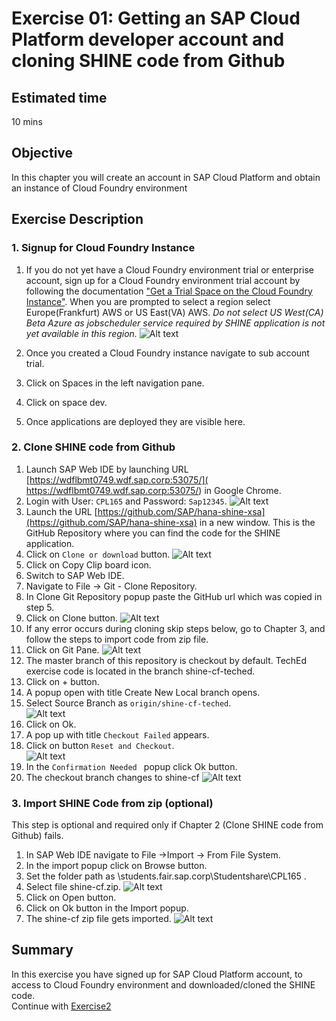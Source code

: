 Exercise 01: Getting an SAP Cloud Platform developer account and cloning SHINE code from Github
===============
## Estimated time

10 mins

## Objective
In this chapter you will create an account in SAP Cloud Platform and obtain an instance of Cloud Foundry environment


## Exercise Description
### 1. Signup for Cloud Foundry Instance
1. If you do not yet have a Cloud Foundry environment trial or enterprise account, sign up for a Cloud Foundry environment trial account by following the documentation ["Get a Trial Space on the Cloud Foundry Instance"](https://help.sap.com/viewer/65de2977205c403bbc107264b8eccf4b/Cloud/en-US/76e79d62fa0149d5aa7b0698c9a33687.html).
When you are prompted to select a region select Europe(Frankfurt) AWS or US East(VA) AWS. 
*Do not select US West(CA) Beta Azure as jobscheduler service required by SHINE application is not yet available in this region.*
![Alt text](./images/Region.jpg "Region")

2. Once you created a Cloud Foundry instance navigate to sub account trial. 
3. Click on Spaces in the left navigation pane.
4. Click on space dev. 
5. Once applications are deployed they are visible here.

### 2. Clone SHINE code from Github
1.  Launch SAP Web IDE by launching URL [https://wdflbmt0749.wdf.sap.corp:53075/]( https://wdflbmt0749.wdf.sap.corp:53075/) in Google Chrome.
2. Login with User: `CPL165` and Password: `Sap12345`.
![Alt text](./images/WebIDE_Login.jpg "Web IDE Login Page")
3. Launch the URL [https://github.com/SAP/hana-shine-xsa](https://github.com/SAP/hana-shine-xsa) in a new window. This is the GitHub Repository where you can find the code for the SHINE application.
4. Click on `Clone or download` button.
![Alt text](./images/Github_Clone_Download.jpg "GitHub Clone Download")
5. Click on Copy Clip board icon.
6. Switch to SAP Web IDE.
7. Navigate to File -> Git - Clone Repository.
8. In Clone Git Repository popup paste the GitHub url which was copied in step 5.
9. Click on Clone button.
![Alt text](./images/Clone_Git.jpg "GitHub Clone")
10. If any error occurs during cloning skip steps below, go to Chapter 3, and follow the steps to import code from zip file.
11. Click on Git Pane. 
![Alt text](./images/Git_Pane.jpg "GitHub Clone")
12. The master branch of this repository is checkout by default. TechEd exercise code is located in the branch shine-cf-teched. 
13. Click on + button. 
14. A popup open  with title Create New Local branch opens.
15. Select Source Branch as `origin/shine-cf-teched`.  
![Alt text](./images/Git_Change_Branch.jpg "Git Change Branch")
16. Click on Ok.
17. A pop up with title `Checkout Failed` appears.
18. Click on button `Reset and Checkout`.  
![Alt text](./images/Checkout_Failed.jpg "Checkout Failed")
19. In the `Confirmation Needed ` popup click Ok button.
20. The checkout branch changes to shine-cf
![Alt text](./images/Change_Branch.jpg "Change Branch")

### 3. Import SHINE Code from zip (optional)
This step is optional and required only if Chapter 2 (Clone SHINE code from Github) fails.
1. In SAP Web IDE navigate to File ->Import -> From File System.
2. In the import popup click on Browse button.
3. Set the folder path as \\students.fair.sap.corp\Studentshare\CPL165 .
4. Select file shine-cf.zip.
![Alt text](./images/Import_Zip_File.jpg "Import Zip File")
5. Click on Open button.
6. Click on Ok button in the Import popup.
7. The shine-cf zip file gets imported.
![Alt text](./images/Imported_Zip.jpg "Imported Zip")

## Summary
In this exercise you have signed up for SAP Cloud Platform account, to access to Cloud Foundry environment and downloaded/cloned the SHINE code.
<br>
Continue with [Exercise2](../exercise02/README.md)
